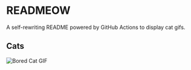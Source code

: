 # READMEOW

A self-rewriting README powered by GitHub Actions to display cat gifs.

## Cats

![Bored Cat GIF](https://media3.giphy.com/media/mlvseq9yvZhba/200.gif?cid=9acd02daoexduyxyci6t0j9ktr67xdyuon8usfy37zn5dmv4&ep=v1_gifs_search&rid=200.gif&ct=g)
